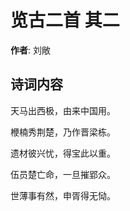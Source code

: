 # 览古二首  其二

**作者**: 刘敞

## 诗词内容

天马出西极，由来中国用。

楩楠秀荆楚，乃作晋梁栋。

遗材彼兴忧，得宝此以重。

伍员楚亡命，一旦摧郢众。

世薄事有然，申胥得无恸。

